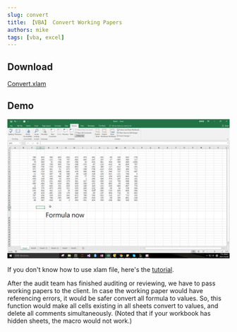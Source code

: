 ```yaml
---
slug: convert
title: 【VBA】 Convert Working Papers
authors: mike
tags: [vba, excel]
---
```


## Download 
[Convert.xlam](https://github.com/noworneverev/noworneverev.github.io.old/releases/download/1.5/convert.xlam)

<!--truncate-->

## Demo 
![](./convert.gif)

If you don't know how to use xlam file, here's the [tutorial](./excel-customized-ribbon).

After the audit team has finished auditing or reviewing, we have to pass working papers to the client. In case the working paper would have referencing errors, it would be safer convert all formula to values. So, this function would make all cells existing in all sheets convert to values, and delete all comments simultaneously.
(Noted that if your workbook has hidden sheets, the macro would not work.)